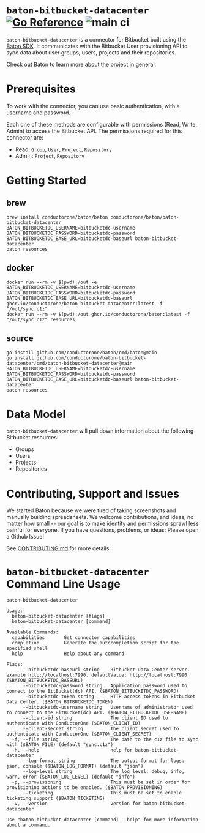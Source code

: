 
# `baton-bitbucket-datacenter` [![Go Reference](https://pkg.go.dev/badge/github.com/conductorone/baton-bitbucket.svg)](https://pkg.go.dev/github.com/conductorone/baton-bitbucket) ![main ci](https://github.com/conductorone/baton-zendesk/actions/workflows/main.yaml/badge.svg)

`baton-bitbucket-datacenter` is a connector for Bitbucket built using the [Baton SDK](https://github.com/conductorone/baton-sdk). It communicates with the Bitbucket User provisioning API to sync data about user groups, users, projects and their repositories.

Check out [Baton](https://github.com/conductorone/baton) to learn more about the project in general.

# Prerequisites

To work with the connector, you can use basic authentication, with a username and password.

Each one of these methods are configurable with permissions (Read, Write, Admin) to access the Bitbucket API. The permissions required for this connector are:
- Read: `Group`, `User`, `Project`, `Repository`
- Admin: `Project`, `Repository`

# Getting Started

## brew

```
brew install conductorone/baton/baton conductorone/baton/baton-bitbucket-datacenter
BATON_BITBUCKETDC_USERNAME=bitbucketdc-username BATON_BITBUCKETDC_PASSWORD=bitbucketdc-password BATON_BITBUCKETDC_BASE_URL=bitbucketdc-baseurl baton-bitbucket-datacenter
baton resources
```

## docker

```
docker run --rm -v $(pwd):/out -e BATON_BITBUCKETDC_USERNAME=bitbucketdc-username BATON_BITBUCKETDC_PASSWORD=bitbucketdc-password BATON_BITBUCKETDC_BASE_URL=bitbucketdc-baseurl ghcr.io/conductorone/baton-bitbucket-datacenter:latest -f "/out/sync.c1z"
docker run --rm -v $(pwd):/out ghcr.io/conductorone/baton:latest -f "/out/sync.c1z" resources
```

## source

```
go install github.com/conductorone/baton/cmd/baton@main
go install github.com/conductorone/baton-bitbucket-datacenter/cmd/baton-bitbucket-datacenter@main
BATON_BITBUCKETDC_USERNAME=bitbucketdc-username BATON_BITBUCKETDC_PASSWORD=bitbucketdc-password BATON_BITBUCKETDC_BASE_URL=bitbucketdc-baseurl baton-bitbucket-datacenter
baton resources
```

# Data Model

`baton-bitbucket-datacenter` will pull down information about the following Bitbucket resources:

- Groups
- Users
- Projects
- Repositories

# Contributing, Support and Issues

We started Baton because we were tired of taking screenshots and manually building spreadsheets. We welcome contributions, and ideas, no matter how small -- our goal is to make identity and permissions sprawl less painful for everyone. If you have questions, problems, or ideas: Please open a Github Issue!

See [CONTRIBUTING.md](https://github.com/ConductorOne/baton/blob/main/CONTRIBUTING.md) for more details.

# `baton-bitbucket-datacenter` Command Line Usage

```
baton-bitbucket-datacenter

Usage:
  baton-bitbucket-datacenter [flags]
  baton-bitbucket-datacenter [command]

Available Commands:
  capabilities       Get connector capabilities
  completion         Generate the autocompletion script for the specified shell
  help               Help about any command

Flags:
      --bitbucketdc-baseurl string    Bitbucket Data Center server. example http://localhost:7990. defaultValue: http://localhost:7990 ($BATON_BITBUCKETDC_BASEURL)
      --bitbucketdc-password string   Application password used to connect to the BitBucket(dc) API. ($BATON_BITBUCKETDC_PASSWORD)
      --bitbucketdc-token string      HTTP access tokens in Bitbucket Data Center. ($BATON_BITBUCKETDC_TOKEN)
      --bitbucketdc-username string   Username of administrator used to connect to the BitBucket(dc) API. ($BATON_BITBUCKETDC_USERNAME)
      --client-id string              The client ID used to authenticate with ConductorOne ($BATON_CLIENT_ID)
      --client-secret string          The client secret used to authenticate with ConductorOne ($BATON_CLIENT_SECRET)
  -f, --file string                   The path to the c1z file to sync with ($BATON_FILE) (default "sync.c1z")
  -h, --help                          help for baton-bitbucket-datacenter
      --log-format string             The output format for logs: json, console ($BATON_LOG_FORMAT) (default "json")
      --log-level string              The log level: debug, info, warn, error ($BATON_LOG_LEVEL) (default "info")
  -p, --provisioning                  This must be set in order for provisioning actions to be enabled. ($BATON_PROVISIONING)
      --ticketing                     This must be set to enable ticketing support ($BATON_TICKETING)
  -v, --version                       version for baton-bitbucket-datacenter

Use "baton-bitbucket-datacenter [command] --help" for more information about a command.
```